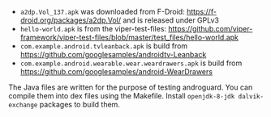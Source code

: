 * `a2dp.Vol_137.apk` was downloaded from F-Droid: https://f-droid.org/packages/a2dp.Vol/
and is released under GPLv3
* `hello-world.apk` is from the viper-test-files: https://github.com/viper-framework/viper-test-files/blob/master/test_files/hello-world.apk
* `com.example.android.tvleanback.apk` is build from https://github.com/googlesamples/androidtv-Leanback
* `com.example.android.wearable.wear.weardrawers.apk` is build from https://github.com/googlesamples/android-WearDrawers

The Java files are written for the purpose of testing androguard.
You can compile them into dex files using the Makefile.
Install `openjdk-8-jdk dalvik-exchange` packages to build them.
